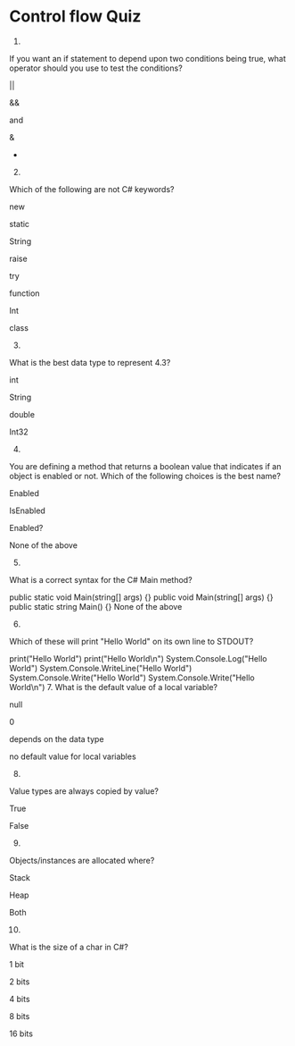 # Control flow Quiz

1.
If you want an if statement to depend upon two conditions being true, what operator should you use to test the conditions?

||

&&

and

&

+

2.
Which of the following are not C# keywords?

new

static

String

raise

try

function

Int

class

3.
What is the best data type to represent 4.3?

int

String

double

Int32

4.
You are defining a method that returns a boolean value that indicates if an object is enabled or not. Which of the following choices is the best name?

Enabled

IsEnabled

Enabled?

None of the above

5.
What is a correct syntax for the C# Main method?

public static void Main(string[] args) {}
public void Main(string[] args) {}
public static string Main() {}
None of the above

6.
Which of these will print "Hello World" on its own line to STDOUT?

print("Hello World")
print("Hello World\n")
System.Console.Log("Hello World")
System.Console.WriteLine("Hello World")
System.Console.Write("Hello World")
System.Console.Write("Hello World\n")
7.
What is the default value of a local variable?

null

0

depends on the data type

no default value for local variables

8.
Value types are always copied by value?

True

False

9.
Objects/instances are allocated where?

Stack

Heap

Both

10.
What is the size of a char in C#?

1 bit

2 bits

4 bits

8 bits

16 bits